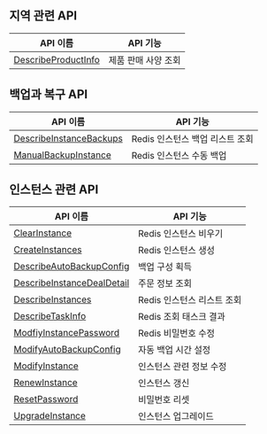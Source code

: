 ## 지역 관련 API

| API 이름 | API 기능 |
|---------|---------|
| [DescribeProductInfo](/document/api/239/30600) | 제품 판매 사양 조회 |

## 백업과 복구 API

| API 이름 | API 기능 |
|---------|---------|
| [DescribeInstanceBackups](/document/api/239/20011) | Redis 인스턴스 백업 리스트 조회 |
| [ManualBackupInstance](/document/api/239/20010) | Redis 인스턴스 수동 백업 |

## 인스턴스 관련 API

| API 이름 | API 기능 |
|---------|---------|
| [ClearInstance](/document/api/239/20021) | Redis 인스턴스 비우기 |
| [CreateInstances](/document/api/239/20026) | Redis 인스턴스 생성 |
| [DescribeAutoBackupConfig](/document/api/239/20019) | 백업 구성 획득 |
| [DescribeInstanceDealDetail](/document/api/239/30602) | 주문 정보 조회 |
| [DescribeInstances](/document/api/239/20018) | Redis 인스턴스 리스트 조회 |
| [DescribeTaskInfo](/document/api/239/30601) | Redis 조회 태스크 결과 |
| [ModfiyInstancePassword](/document/api/239/20025) | Redis 비밀번호 수정 |
| [ModifyAutoBackupConfig](/document/api/239/20016) | 자동 백업 시간 설정 |
| [ModifyInstance](/document/api/239/31785) | 인스턴스 관련 정보 수정 |
| [RenewInstance](/document/api/239/20015) | 인스턴스 갱신 |
| [ResetPassword](/document/api/239/20014) | 비밀번호 리셋 |
| [UpgradeInstance](/document/api/239/20013) | 인스턴스 업그레이드 |


